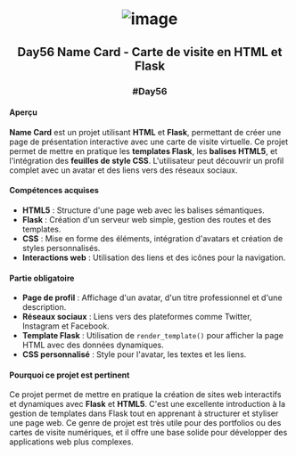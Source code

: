 # <p align="center"> ![image](https://github.com/user-attachments/assets/a615bca9-bd69-4679-b79d-a0d9eaa996db) </p>

## <p align="center"> Day56 Name Card - Carte de visite en HTML et Flask </p>
### <p align="center"> #Day56 </p>

#### Aperçu
**Name Card** est un projet utilisant **HTML** et **Flask**, permettant de créer une page de présentation interactive avec une carte de visite virtuelle. Ce projet permet de mettre en pratique les **templates Flask**, les **balises HTML5**, et l'intégration des **feuilles de style CSS**. L'utilisateur peut découvrir un profil complet avec un avatar et des liens vers des réseaux sociaux.

#### Compétences acquises
- **HTML5** : Structure d'une page web avec les balises sémantiques.
- **Flask** : Création d'un serveur web simple, gestion des routes et des templates.
- **CSS** : Mise en forme des éléments, intégration d'avatars et création de styles personnalisés.
- **Interactions web** : Utilisation des liens et des icônes pour la navigation.

#### Partie obligatoire
- **Page de profil** : Affichage d'un avatar, d'un titre professionnel et d'une description.
- **Réseaux sociaux** : Liens vers des plateformes comme Twitter, Instagram et Facebook.
- **Template Flask** : Utilisation de `render_template()` pour afficher la page HTML avec des données dynamiques.
- **CSS personnalisé** : Style pour l'avatar, les textes et les liens.

#### Pourquoi ce projet est pertinent
Ce projet permet de mettre en pratique la création de sites web interactifs et dynamiques avec **Flask** et **HTML5**. C'est une excellente introduction à la gestion de templates dans Flask tout en apprenant à structurer et styliser une page web. Ce genre de projet est très utile pour des portfolios ou des cartes de visite numériques, et il offre une base solide pour développer des applications web plus complexes.
